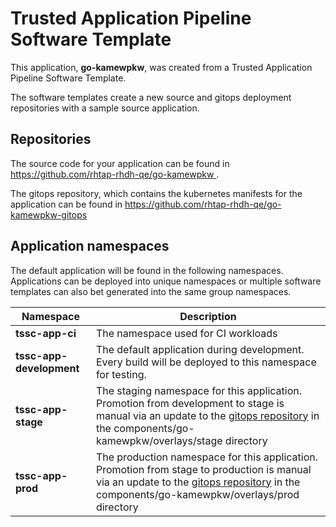 # Trusted Application Pipeline Software Template

This application, **go-kamewpkw**, was created from a Trusted Application Pipeline Software Template.

The software templates create a new source and gitops deployment repositories with a sample source application. 

## Repositories

The source code for your application can be found in [https://github.com/rhtap-rhdh-qe/go-kamewpkw ](https://github.com/rhtap-rhdh-qe/go-kamewpkw ).
 
The gitops repository, which contains the kubernetes manifests for the application can be found in 
[https://github.com/rhtap-rhdh-qe/go-kamewpkw-gitops ](https://github.com/rhtap-rhdh-qe/go-kamewpkw-gitops ) 

## Application namespaces 

The default application will be found in the following namespaces. Applications can be deployed into unique namespaces or multiple software templates can also bet generated into the same group namespaces.  

|  Namespace   |  Description   |  
| -------- | -------- |
| **tssc-app-ci** | The namespace used for CI workloads |
| **tssc-app-development** | The default application during development. Every build will be deployed to this namespace for testing. |
| **tssc-app-stage** | The staging namespace for this application. Promotion from development to stage is manual via an update to the [gitops repository](https://github.com/rhtap-rhdh-qe/go-kamewpkw-gitops ) in the components/go-kamewpkw/overlays/stage directory |
| **tssc-app-prod** | The production namespace for this application. Promotion from stage to production is manual via an update to the [gitops repository](https://github.com/rhtap-rhdh-qe/go-kamewpkw-gitops ) in the components/go-kamewpkw/overlays/prod directory |